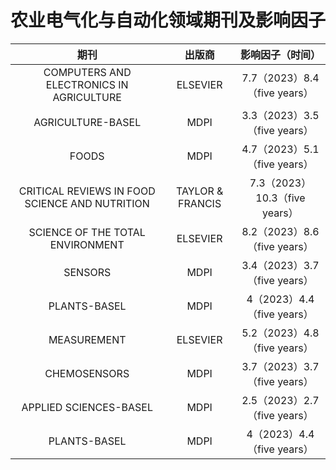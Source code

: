 # 农业电气化与自动化领域期刊及影响因子

|                      期刊                      |      出版商      |       影响因子（时间）        |
| :--------------------------------------------: | :--------------: | :---------------------------: |
|    COMPUTERS AND ELECTRONICS IN AGRICULTURE    |     ELSEVIER     | 7.7（2023）8.4（five years）  |
|               AGRICULTURE-BASEL                |       MDPI       | 3.3（2023）3.5（five years）  |
|                     FOODS                      |       MDPI       | 4.7（2023）5.1（five years）  |
| CRITICAL REVIEWS IN FOOD SCIENCE AND NUTRITION | TAYLOR & FRANCIS | 7.3（2023）10.3（five years） |
|        SCIENCE OF THE TOTAL ENVIRONMENT        |     ELSEVIER     | 8.2（2023）8.6（five years）  |
|                    SENSORS                     |       MDPI       | 3.4（2023）3.7（five years）  |
|                  PLANTS-BASEL                  |       MDPI       |  4（2023）4.4（five years）   |
|                  MEASUREMENT                   |     ELSEVIER     | 5.2（2023）4.8（five years）  |
|                  CHEMOSENSORS                  |       MDPI       | 3.7（2023）3.7（five years）  |
|             APPLIED SCIENCES-BASEL             |       MDPI       | 2.5（2023）2.7（five years）  |
|                  PLANTS-BASEL                  |       MDPI       |  4（2023）4.4（five years）   |
